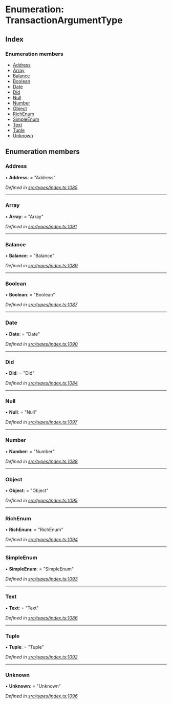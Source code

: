# Enumeration: TransactionArgumentType

## Index

### Enumeration members

* [Address](transactionargumenttype.md#address)
* [Array](transactionargumenttype.md#array)
* [Balance](transactionargumenttype.md#balance)
* [Boolean](transactionargumenttype.md#boolean)
* [Date](transactionargumenttype.md#date)
* [Did](transactionargumenttype.md#did)
* [Null](transactionargumenttype.md#null)
* [Number](transactionargumenttype.md#number)
* [Object](transactionargumenttype.md#object)
* [RichEnum](transactionargumenttype.md#richenum)
* [SimpleEnum](transactionargumenttype.md#simpleenum)
* [Text](transactionargumenttype.md#text)
* [Tuple](transactionargumenttype.md#tuple)
* [Unknown](transactionargumenttype.md#unknown)

## Enumeration members

###  Address

• **Address**: = "Address"

*Defined in [src/types/index.ts:1085](https://github.com/PolymathNetwork/polymesh-sdk/blob/31a16a34/src/types/index.ts#L1085)*

___

###  Array

• **Array**: = "Array"

*Defined in [src/types/index.ts:1091](https://github.com/PolymathNetwork/polymesh-sdk/blob/31a16a34/src/types/index.ts#L1091)*

___

###  Balance

• **Balance**: = "Balance"

*Defined in [src/types/index.ts:1089](https://github.com/PolymathNetwork/polymesh-sdk/blob/31a16a34/src/types/index.ts#L1089)*

___

###  Boolean

• **Boolean**: = "Boolean"

*Defined in [src/types/index.ts:1087](https://github.com/PolymathNetwork/polymesh-sdk/blob/31a16a34/src/types/index.ts#L1087)*

___

###  Date

• **Date**: = "Date"

*Defined in [src/types/index.ts:1090](https://github.com/PolymathNetwork/polymesh-sdk/blob/31a16a34/src/types/index.ts#L1090)*

___

###  Did

• **Did**: = "Did"

*Defined in [src/types/index.ts:1084](https://github.com/PolymathNetwork/polymesh-sdk/blob/31a16a34/src/types/index.ts#L1084)*

___

###  Null

• **Null**: = "Null"

*Defined in [src/types/index.ts:1097](https://github.com/PolymathNetwork/polymesh-sdk/blob/31a16a34/src/types/index.ts#L1097)*

___

###  Number

• **Number**: = "Number"

*Defined in [src/types/index.ts:1088](https://github.com/PolymathNetwork/polymesh-sdk/blob/31a16a34/src/types/index.ts#L1088)*

___

###  Object

• **Object**: = "Object"

*Defined in [src/types/index.ts:1095](https://github.com/PolymathNetwork/polymesh-sdk/blob/31a16a34/src/types/index.ts#L1095)*

___

###  RichEnum

• **RichEnum**: = "RichEnum"

*Defined in [src/types/index.ts:1094](https://github.com/PolymathNetwork/polymesh-sdk/blob/31a16a34/src/types/index.ts#L1094)*

___

###  SimpleEnum

• **SimpleEnum**: = "SimpleEnum"

*Defined in [src/types/index.ts:1093](https://github.com/PolymathNetwork/polymesh-sdk/blob/31a16a34/src/types/index.ts#L1093)*

___

###  Text

• **Text**: = "Text"

*Defined in [src/types/index.ts:1086](https://github.com/PolymathNetwork/polymesh-sdk/blob/31a16a34/src/types/index.ts#L1086)*

___

###  Tuple

• **Tuple**: = "Tuple"

*Defined in [src/types/index.ts:1092](https://github.com/PolymathNetwork/polymesh-sdk/blob/31a16a34/src/types/index.ts#L1092)*

___

###  Unknown

• **Unknown**: = "Unknown"

*Defined in [src/types/index.ts:1096](https://github.com/PolymathNetwork/polymesh-sdk/blob/31a16a34/src/types/index.ts#L1096)*
